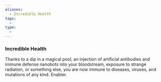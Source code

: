 ```yaml
---
aliases:
  - Incredible Health
tags:
  - 
type:
  - 
---
```

### Incredible Health

Thanks to a dip in a magical pool, an injection of artificial antibodies and immune defense nanobots into your bloodstream, exposure to strange radiation, or something else, you are now immune to diseases, viruses, and mutations of any kind. Enabler.